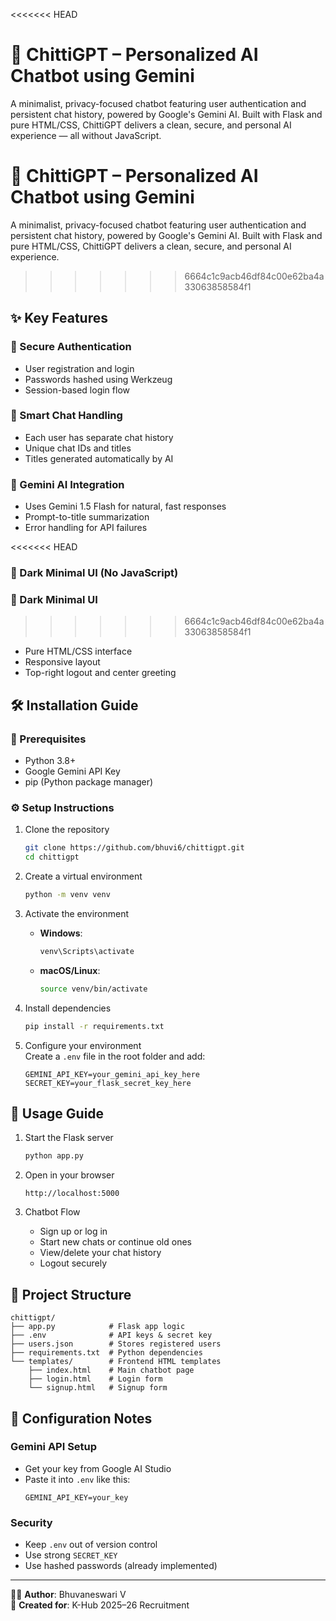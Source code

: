 

<<<<<<< HEAD

# 🤖 ChittiGPT – Personalized AI Chatbot using Gemini

A minimalist, privacy-focused chatbot featuring user authentication and persistent chat history, powered by Google's Gemini AI. Built with Flask and pure HTML/CSS, ChittiGPT delivers a clean, secure, and personal AI experience — all without JavaScript.

# 🤖 ChittiGPT – Personalized AI Chatbot using Gemini

A minimalist, privacy-focused chatbot featuring user authentication and persistent chat history, powered by Google's Gemini AI. Built with Flask and pure HTML/CSS, ChittiGPT delivers a clean, secure, and personal AI experience.
>>>>>>> 6664c1c9acb46df84c00e62ba4a33063858584f1

## ✨ Key Features

### 🔐 Secure Authentication
- User registration and login
- Passwords hashed using Werkzeug
- Session-based login flow

### 💬 Smart Chat Handling
- Each user has separate chat history
- Unique chat IDs and titles
- Titles generated automatically by AI

### 🧠 Gemini AI Integration
- Uses Gemini 1.5 Flash for natural, fast responses
- Prompt-to-title summarization
- Error handling for API failures

<<<<<<< HEAD
### 🎨 Dark Minimal UI (No JavaScript)

### 🎨 Dark Minimal UI 
>>>>>>> 6664c1c9acb46df84c00e62ba4a33063858584f1
- Pure HTML/CSS interface
- Responsive layout
- Top-right logout and center greeting

## 🛠 Installation Guide

### 🔧 Prerequisites
- Python 3.8+
- Google Gemini API Key
- pip (Python package manager)

### ⚙️ Setup Instructions

1. Clone the repository
   ```bash
   git clone https://github.com/bhuvi6/chittigpt.git
   cd chittigpt
   ```

2. Create a virtual environment
   ```bash
   python -m venv venv
   ```

3. Activate the environment
   - **Windows**:
     ```bash
     venv\Scripts\activate
     ```
   - **macOS/Linux**:
     ```bash
     source venv/bin/activate
     ```

4. Install dependencies
   ```bash
   pip install -r requirements.txt
   ```

5. Configure your environment  
   Create a `.env` file in the root folder and add:
   ```
   GEMINI_API_KEY=your_gemini_api_key_here
   SECRET_KEY=your_flask_secret_key_here
   ```

## 🚀 Usage Guide

1. Start the Flask server
   ```bash
   python app.py
   ```

2. Open in your browser
   ```
   http://localhost:5000
   ```

3. Chatbot Flow
   - Sign up or log in
   - Start new chats or continue old ones
   - View/delete your chat history
   - Logout securely

## 📂 Project Structure

```
chittigpt/
├── app.py            # Flask app logic
├── .env              # API keys & secret key
├── users.json        # Stores registered users
├── requirements.txt  # Python dependencies
└── templates/        # Frontend HTML templates
    ├── index.html    # Main chatbot page
    ├── login.html    # Login form
    └── signup.html   # Signup form
```

## 🔧 Configuration Notes

### Gemini API Setup
- Get your key from Google AI Studio
- Paste it into `.env` like this:
  ```
  GEMINI_API_KEY=your_key
  ```

### Security
- Keep `.env` out of version control
- Use strong `SECRET_KEY`
- Use hashed passwords (already implemented)

---

🧑‍💻 **Author**: Bhuvaneswari V  
📅 **Created for**: K-Hub 2025–26 Recruitment
```

